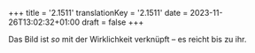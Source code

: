 +++
title = '2.1511'
translationKey = '2.1511'
date = 2023-11-26T13:02:32+01:00
draft = false
+++

Das Bild ist <em class="germph">so</em> mit der Wirklichkeit verknüpft – es reicht bis zu ihr.
